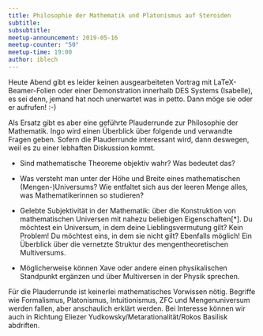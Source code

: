 ```yaml
---
title: Philosophie der Mathematik und Platonismus auf Steroiden
subtitle:
subsubtitle: 
meetup-announcement: 2019-05-16
meetup-counter: "50"
meetup-time: 19:00
author: iblech
---
```


Heute Abend gibt es leider keinen ausgearbeiteten Vortrag mit
LaTeX-Beamer-Folien oder einer Demonstration innerhalb DES Systems (Isabelle),
es sei denn, jemand hat noch unerwartet was in petto. Dann möge sie oder er
aufrufen! :-)

Als Ersatz gibt es aber eine geführte Plauderrunde zur Philosophie der
Mathematik. Ingo wird einen Überblick über folgende und verwandte Fragen
geben. Sofern die Plauderrunde interessant wird, dann deswegen, weil es
zu einer lebhaften Diskussion kommt.

* Sind mathematische Theoreme objektiv wahr? Was bedeutet das?

* Was versteht man unter der Höhe und Breite eines mathematischen
  (Mengen-)Universums? Wie entfaltet sich aus der leeren Menge alles,
  was Mathematikerinnen so studieren?

* Gelebte Subjektivität in der Mathematik: über die Konstruktion von
  mathematischen Universen mit nahezu beliebigen Eigenschaften[\*]. Du
  möchtest ein Universum, in dem deine Lieblingsvermutung gilt? Kein
  Problem! Du möchtest eins, in dem sie nicht gilt? Ebenfalls möglich!
  Ein Überblick über die vernetzte Struktur des mengentheoretischen
  Multiversums.

* Möglicherweise können Xave oder andere einen physikalischen Standpunkt
  ergänzen und über Multiversen in der Physik sprechen.

Für die Plauderrunde ist keinerlei mathematisches Vorwissen nötig.
Begriffe wie Formalismus, Platonismus, Intuitionismus, ZFC und
Mengenuniversum werden fallen, aber anschaulich erklärt werden.
Bei Interesse können wir auch in Richtung Eliezer
Yudkowsky/Metarationalität/Rokos Basilisk abdriften.
